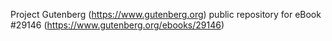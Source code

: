 Project Gutenberg (https://www.gutenberg.org) public repository for eBook #29146 (https://www.gutenberg.org/ebooks/29146)
